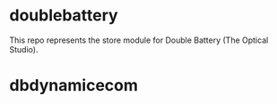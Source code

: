 # doublebattery

This repo represents the store module for Double Battery (The Optical Studio).
# dbdynamicecom

